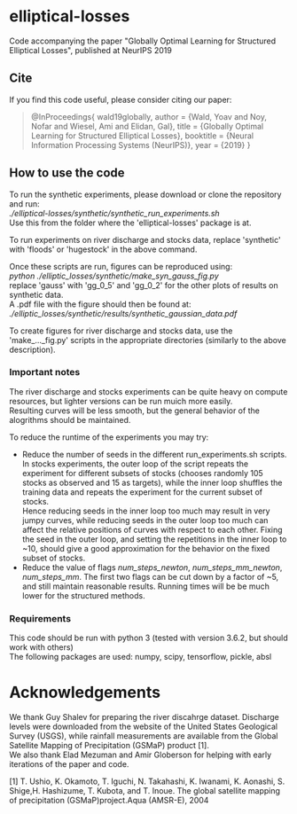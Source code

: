 # elliptical-losses
Code accompanying the paper "Globally Optimal Learning for Structured Elliptical Losses", published at NeurIPS 2019

## Cite
If you find this code useful, please consider citing our paper:

>@InProceedings{ wald19globally,
>  author = {Wald, Yoav and Noy, Nofar and Wiesel, Ami and Elidan, Gal},
>  title = {Globally Optimal Learning for Structured Elliptical Losses},
>  booktitle = {Neural Information Processing Systems (NeurIPS)},
> year = {2019} 
> }

## How to use the code
To run the synthetic experiments, please download or clone the repository and run: </br>
*./elliptical-losses/synthetic/synthetic_run_experiments.sh* </br>
Use this from the folder where the 'elliptical-losses' package is at.

To run experiments on river discharge and stocks data, replace 'synthetic' with 'floods' or 'hugestock' in the above command.

Once these scripts are run, figures can be reproduced using:</br>
*python ./elliptic_losses/synthetic/make_syn_gauss_fig.py*</br>
replace 'gauss' with 'gg_0_5' and 'gg_0_2' for the other plots of results on synthetic data.</br>
A .pdf file with the figure should then be found at:</br>
*./elliptic_losses/synthetic/results/synthetic_gaussian_data.pdf*

To create figures for river discharge and stocks data, use the 'make_..._fig.py' scripts in the appropriate directories (similarly to the above description).

### Important notes
The river discharge and stocks experiments can be quite heavy on compute resources, but lighter versions can be run muich more easily.</br>
Resulting curves will be less smooth, but the general behavior of the alogrithms should be maintained.

To reduce the runtime of the experiments you may try:
* Reduce the number of seeds in the different run_experiments.sh scripts.</br>
In stocks experiments, the outer loop of the script repeats the experiment for different subsets of stocks (chooses randomly 105 stocks as observed and 15 as targets), while the inner loop shuffles the training data and repeats the experiment for the current subset of stocks. </br>
Hence reducing seeds in the inner loop too much may result in very jumpy curves, while reducing seeds in the outer loop too much can affect the relative positions of curves with respect to each other. Fixing the seed in the outer loop, and setting the repetitions in the inner loop to ~10, should give a good approximation for the behavior on the fixed subset of stocks.
* Reduce the value of flags *num_steps_newton*, *num_steps_mm_newton*, *num_steps_mm*. The first two flags can be cut down by a factor of ~5, and still maintain reasonable results. Running times will be be much lower for the structured methods.

### Requirements
This code should be run with python 3 (tested with version 3.6.2, but should work with others)</br>
The following packages are used: numpy, scipy, tensorflow, pickle, absl

# Acknowledgements
We thank Guy Shalev for preparing the river discahrge dataset. Discharge levels were downloaded from the website of the United States Geological Survey (USGS), while rainfall measurements are available from the Global Satellite Mapping of Precipitation (GSMaP) product [1]. </br>
We also thank Elad Mezuman and Amir Globerson for helping with early iterations of the paper and code.

[1] T.  Ushio,  K.  Okamoto,  T.  Iguchi,  N.  Takahashi,  K.  Iwanami,  K.  Aonashi,  S.  Shige,H. Hashizume, T. Kubota, and T. Inoue. The global satellite mapping of precipitation (GSMaP)project.Aqua (AMSR-E), 2004
